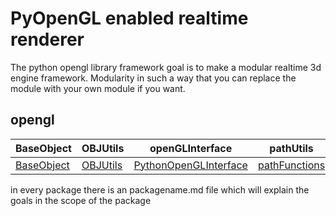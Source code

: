 # PyOpenGL enabled realtime renderer

The python opengl library framework goal is to make a modular realtime 3d engine framework.
Modularity in such a way that you can replace the module with your own module if you want.

## opengl

| BaseObject | OBJUtils | openGLInterface | pathUtils |
| ---------- | -------- | --------------- | --------- |
| [BaseObject](http://git.swagmentationfault.com/nielsvs/python-realtime-opengl-render-engine/blob/master/opengl/BaseObject/BaseObject.md)      | [OBJUtils](http://git.swagmentationfault.com/nielsvs/python-realtime-opengl-render-engine/blob/master/opengl/OBJUtils/OBJUtils.md) | [PythonOpenGLInterface](http://git.swagmentationfault.com/nielsvs/python-realtime-opengl-render-engine/blob/master/opengl/openGLInterface/openGLInterface.md) | [pathFunctions](http://git.swagmentationfault.com/nielsvs/python-realtime-opengl-render-engine/blob/master/opengl/pathUtils/pathutils.md) |


in every package there is an packagename.md file which will explain the goals in the scope of the package